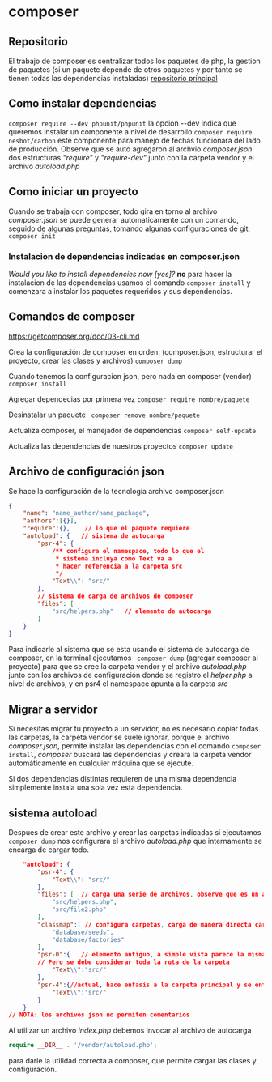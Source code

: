 # composer

## Repositorio
El trabajo de composer es centralizar todos los paquetes de php, la gestion de paquetes (si un paquete depende de otros paquetes y por tanto se tienen todas las dependencias instaladas)
[repositorio principal](https://packagist.org/)

## Como instalar dependencias
```composer require --dev phpunit/phpunit```
la opcion --dev indica que queremos instalar un componente a nivel de desarrollo
```composer require nesbot/carbon```
este componente para manejo de fechas funcionara del lado de producción. Observe que se auto agregaron al archvio _composer.json_ dos estructuras _"require"_ y _"require-dev"_ junto con la carpeta vendor y el archivo _autoload.php_ 

## Como iniciar un proyecto
Cuando se trabaja con composer, todo gira en torno al archivo _composer.json_ se puede generar automaticamente con un comando, seguido de algunas preguntas, tomando algunas configuraciones de git: ``` composer init ```

### Instalacion de dependencias indicadas en composer.json
_Would you like to install dependencies now [yes]?_ __no__
para hacer la instalacion de las dependencias usamos el comando ``` composer install ``` y comenzara a instalar los paquetes requeridos y sus dependencias.

## Comandos de composer
https://getcomposer.org/doc/03-cli.md

Crea la configuración de composer 
en orden: (composer.json, estructurar el proyecto, crear las clases y archivos)
``` composer dump ```

Cuando tenemos la configuracion json, pero nada en composer (vendor)
``` composer install ```

Agregar dependecias por primera vez
``` composer require nombre/paquete ```

Desinstalar un paquete
``` composer remove nombre/paquete``` 

Actualiza composer, el manejador de dependencias
``` composer self-update ```

Actualiza las dependencias de nuestros proyectos
``` composer update ```


## Archivo de configuración json
Se hace la configuración de la tecnología
archivo composer.json
```json
{
    "name": "name_author/name_package",
    "authors":[{}],
    "require":{},    // lo que el paquete requiere
    "autoload": {   // sistema de autocarga
        "psr-4": {
            /** configura el namespace, todo lo que el  
             * sistema incluya como Text va a 
             * hacer referencia a la carpeta src
             */
            "Text\\": "src/"
        },
        // sistema de carga de archivos de composer
        "files": [
            "src/helpers.php"   // elemento de autocarga
        ]
    }
}
```
Para indicarle al sistema que se esta usando el sistema de autocarga de composer, en la terminal ejecutamos
``` composer dump``` (agregar composer al proyecto) para que se cree la carpeta vendor
y el archivo _autoload.php_ junto con los archivos de configuración donde se registro el _helper.php_ a nivel de archivos, y en psr4 el namespace apunta a la carpeta _src_


## Migrar a servidor
Si necesitas migrar tu proyecto a un servidor, no es necesario copiar todas las carpetas, la carpeta vendor se suele ignorar, porque el archivo _composer.json_, permite instalar las dependencias con el comando ```composer install```, _composer_ buscará las dependencias y creará la carpeta vendor automáticamente en cualquier máquina que se ejecute.

Si dos dependencias distintas requieren de una misma dependencia simplemente instala una sola vez esta dependencia.


## sistema autoload
Despues de crear este archivo y crear las carpetas indicadas si ejecutamos ```composer dump``` nos configurara el archivo _autoload.php_ que internamente se encarga de cargar todo.
```json
    "autoload": {
        "psr-4": {
            "Text\\": "src/"
        },
        "files": [  // carga una serie de archivos, observe que es un array, configurando archivos ayudantes con funciones
            "src/helpers.php",
            "src/file2.php"
        ],
        "classmap":[ // configura carpetas, carga de manera directa carpetas que van a tener dentro de si diferentes clases
            "database/seeds",
            "database/factories"
        ],
        "psr-0":{   // elemento antiguo, a simple vista parece la misma configuración que psr-4
        // Pero se debe considerar toda la ruta de la carpeta
            "Text\\":"src/"
        },
        "psr-4":{//actual, hace enfasis a la carpeta principal y se entiende la ruta dentro de si o árbol de carpeta
            "Text\\":"src/"
        }
    }
// NOTA: los archivos json no permiten comentarios
```
Al utilizar un archivo _index.php_ debemos invocar al archivo de autocarga 
```php
require __DIR__ . '/vendor/autoload.php';
```
para darle la utilidad correcta a composer, que permite cargar las clases y configuración.

